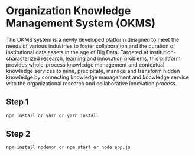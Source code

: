 # Organization Knowledge Management System (OKMS)

The OKMS system is a newly developed platform designed to meet the needs of various industries to foster collaboration and the curation of institutional data assets in the age of Big Data. Targeted at institution-characterized research, learning and innovation problems, this platform provides whole-process knowledge management and contextual knowledge services to mine, precipitate, manage and transform hidden knowledge by connecting knowledge management and knowledge service with the organizational research and collaborative innovation process.


## Step 1

```sh
npm install or yarn or yarn install
```

## Step 2

```sh
npm install nodemon or npm start or node app.js
```